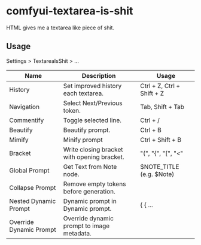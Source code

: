 # comfyui-textarea-is-shit

HTML gives me a textarea like piece of shit. 

## Usage  

Settings > TextareaIsShit > ...

| Name                    | Description                                 | Usage                      |
|-------------------------|---------------------------------------------|----------------------------|
| History                 | Set improved history each textarea.         | Ctrl + Z, Ctrl + Shift + Z |
| Navigation              | Select Next/Previous token.                 | Tab, Shift + Tab           |
| Commentify              | Toggle selected line.                       | Ctrl + /                   |
| Beautify                | Beautify prompt.                            | Ctrl + B                   |
| Mimify                  | Minify prompt                               | Ctrl + Shift + B           |
| Bracket                 | Write closing bracket with opening bracket. | "\(", "\{", "\[", "\<"     |
| Global Prompt           | Get Text from Note node.                    | $NOTE_TITLE (e.g. $Note)   |
| Collapse Prompt         | Remove empty tokens before generation.      |                            |
| Nested Dynamic Prompt   | Dynamic prompt in Dynamic prompt.           | { { ... | ... } | ... }    |
| Override Dynamic Prompt | Override dynamic prompt to image metadata.  |                            |

